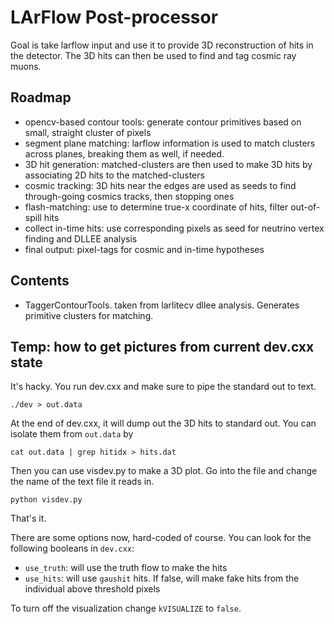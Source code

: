 # LArFlow Post-processor

Goal is take larflow input and use it to provide 3D reconstruction of hits in the detector.
The 3D hits can then be used to find and tag cosmic ray muons.

## Roadmap

* opencv-based contour tools: generate contour primitives based on small, straight cluster of pixels
* segment plane matching: larflow information is used to match clusters across planes, breaking them as well, if needed.
* 3D hit generation: matched-clusters are then used to make 3D hits by associating 2D hits to the matched-clusters
* cosmic tracking: 3D hits near the edges are used as seeds to find through-going cosmics tracks, then stopping ones
* flash-matching: use to determine true-x coordinate of hits, filter out-of-spill hits
* collect in-time hits: use corresponding pixels as seed for neutrino vertex finding and DLLEE analysis
* final output: pixel-tags for cosmic and in-time hypotheses

## Contents

* TaggerContourTools. taken from larlitecv dllee analysis. Generates primitive clusters for matching.

## Temp: how to get pictures from current dev.cxx state

It's hacky.  You run dev.cxx and make sure to pipe the standard out to text.

    ./dev > out.data

At the end of dev.cxx, it will dump out the 3D hits to standard out. You can isolate them from `out.data` by

    cat out.data | grep hitidx > hits.dat

Then you can use visdev.py to make a 3D plot. Go into the file and change the name of the text file it reads in.

    python visdev.py

That's it.

There are some options now, hard-coded of course.  You can look for the following booleans in `dev.cxx`:

* `use_truth`: will use the truth flow to make the hits
* `use_hits`: will use `gaushit` hits. If false, will make fake hits from the individual above threshold pixels

To turn off the visualization change `kVISUALIZE` to `false`.